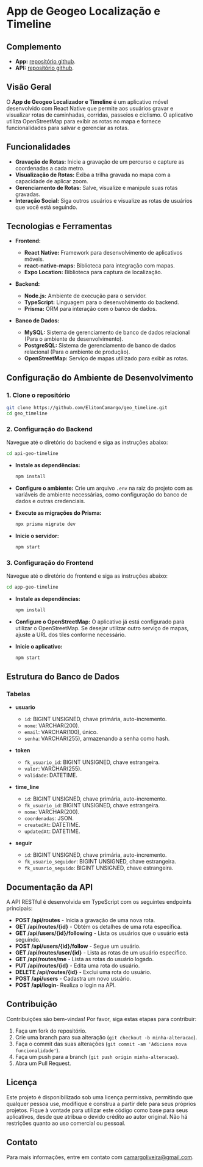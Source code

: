 # App de Geogeo Localização e Timeline

## Complemento

- **App:** [repositório github](https://github.com/ElitonCamargo/app-geo-timeline).
- **API:** [repositório github](https://github.com/ElitonCamargo/api-geo-timeline).

## Visão Geral

O **App de Geogeo Localizador e Timeline** é um aplicativo móvel desenvolvido com React Native que permite aos usuários gravar e visualizar rotas de caminhadas, corridas, passeios e ciclismo. O aplicativo utiliza OpenStreetMap para exibir as rotas no mapa e fornece funcionalidades para salvar e gerenciar as rotas.

## Funcionalidades

- **Gravação de Rotas:** Inicie a gravação de um percurso e capture as coordenadas a cada metro.
- **Visualização de Rotas:** Exiba a trilha gravada no mapa com a capacidade de aplicar zoom.
- **Gerenciamento de Rotas:** Salve, visualize e manipule suas rotas gravadas.
- **Interação Social:** Siga outros usuários e visualize as rotas de usuários que você está seguindo.

## Tecnologias e Ferramentas

- **Frontend:**
  - **React Native:** Framework para desenvolvimento de aplicativos móveis.
  - **react-native-maps:** Biblioteca para integração com mapas.
  - **Expo Location:** Biblioteca para captura de localização.

- **Backend:**
  - **Node.js:** Ambiente de execução para o servidor.
  - **TypeScript:** Linguagem para o desenvolvimento do backend.
  - **Prisma:** ORM para interação com o banco de dados.

- **Banco de Dados:**
  - **MySQL:** Sistema de gerenciamento de banco de dados relacional (Para o ambiente de desenvolvimento).
  - **PostgreSQL:** Sistema de gerenciamento de banco de dados relacional (Para o ambiente de produção).
  - **OpenStreetMap:** Serviço de mapas utilizado para exibir as rotas.

## Configuração do Ambiente de Desenvolvimento

### 1. Clone o repositório
   ```bash
   git clone https://github.com/ElitonCamargo/geo_timeline.git
   cd geo_timeline
   ```

### 2. Configuração do Backend

   Navegue até o diretório do backend e siga as instruções abaixo:
   ```bash
   cd api-geo-timeline
   ```

   - **Instale as dependências:**
     ```bash
     npm install
     ```

   - **Configure o ambiente:**
     Crie um arquivo `.env` na raiz do projeto com as variáveis de ambiente necessárias, como configuração do banco de dados e outras credenciais.

   - **Execute as migrações do Prisma:**
     ```bash
     npx prisma migrate dev
     ```

   - **Inicie o servidor:**
     ```bash
     npm start
     ```

### 3. Configuração do Frontend

   Navegue até o diretório do frontend e siga as instruções abaixo:
   ```bash
   cd app-geo-timeline
   ```

   - **Instale as dependências:**
     ```bash
     npm install
     ```

   - **Configure o OpenStreetMap:**
     O aplicativo já está configurado para utilizar o OpenStreetMap. Se desejar utilizar outro serviço de mapas, ajuste a URL dos tiles conforme necessário.

   - **Inicie o aplicativo:**
     ```bash
     npm start
     ```

## Estrutura do Banco de Dados

### Tabelas

- **usuario**
  - `id`: BIGINT UNSIGNED, chave primária, auto-incremento.
  - `nome`: VARCHAR(200).
  - `email`: VARCHAR(100), único.
  - `senha`: VARCHAR(255), armazenando a senha como hash.

- **token**
  - `fk_usuario_id`: BIGINT UNSIGNED, chave estrangeira.
  - `valor`: VARCHAR(255).
  - `validade`: DATETIME.

- **time_line**
  - `id`: BIGINT UNSIGNED, chave primária, auto-incremento.
  - `fk_usuario_id`: BIGINT UNSIGNED, chave estrangeira.
  - `nome`: VARCHAR(200).
  - `coordenadas`: JSON.
  - `createdAt`: DATETIME.
  - `updatedAt`: DATETIME.

- **seguir**
  - `id`: BIGINT UNSIGNED, chave primária, auto-incremento.
  - `fk_usuario_seguidor`: BIGINT UNSIGNED, chave estrangeira.
  - `fk_usuario_seguido`: BIGINT UNSIGNED, chave estrangeira.

## Documentação da API

A API RESTful é desenvolvida em TypeScript com os seguintes endpoints principais:

- **POST /api/routes** - Inicia a gravação de uma nova rota.
- **GET /api/routes/{id}** - Obtém os detalhes de uma rota específica.
- **GET /api/users/{id}/following** - Lista os usuários que o usuário está seguindo.
- **POST /api/users/{id}/follow** - Segue um usuário.
- **GET /api/routes/user/{id}** - Lista as rotas de um usuário específico.
- **GET /api/routes/me** - Lista as rotas do usuário logado.
- **PUT /api/routes/{id}** - Edita uma rota do usuário.
- **DELETE /api/routes/{id}** - Exclui uma rota do usuário.
- **POST /api/users** - Cadastra um novo usuário.
- **POST /api/login**- Realiza o login na API.

## Contribuição

Contribuições são bem-vindas! Por favor, siga estas etapas para contribuir:

1. Faça um fork do repositório.
2. Crie uma branch para sua alteração (`git checkout -b minha-alteracao`).
3. Faça o commit das suas alterações (`git commit -am 'Adiciona nova funcionalidade'`).
4. Faça um push para a branch (`git push origin minha-alteracao`).
5. Abra um Pull Request.

## Licença

Este projeto é disponibilizado sob uma licença permissiva, permitindo que qualquer pessoa use, modifique e construa a partir dele para seus próprios projetos. Fique à vontade para utilizar este código como base para seus aplicativos, desde que atribua o devido crédito ao autor original. Não há restrições quanto ao uso comercial ou pessoal.



## Contato

Para mais informações, entre em contato com [camargoliveira@gmail.com](camargoliveira@gmail.com).

